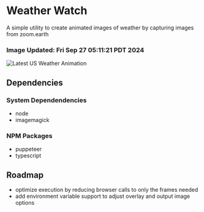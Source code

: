 # Weather Watch

A simple utility to create animated images of weather by capturing images from zoom.earth

### Image Updated: Fri Sep 27 05:11:21 PDT 2024

![Latest US Weather Animation](animations/2024-09-27.webp)

## Dependencies
### System Dependendencies
* node
* imagemagick
### NPM Packages
* puppeteer
* typescript

## Roadmap
* optimize execution by reducing browser calls to only the frames needed
* add environment variable support to adjust overlay and output image options
